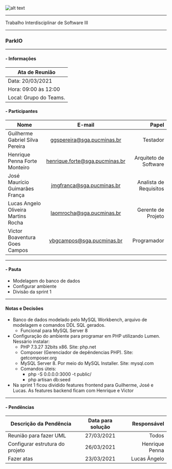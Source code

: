 ![alt text](https://i.imgur.com/4B1IxdA.png "Logo Puc")

***

Trabalho Interdisciplinar de Software III

------
### ParkIO

___


####  - Informações
| Ata de Reunião          |
| -------------           |
| Data: 20/03/2021        |
| Hora: 09:00 às 12:00    |
| Local: Grupo do Teams.  |

#### - Participantes
| Nome                                 | E-mail                          | Papel                     |
| -------------                        | :-------------:                 | --------------:           |
| Guilherme Gabriel Silva Pereira      | ggspereira@sga.pucminas.br      | Testador                  |
| Henrique Penna Forte Monteiro        | henrique.forte@sga.pucminas.br  | Arquiteto de Software     |
| José Maurício Guimarães França       | jmgfranca@sga.pucminas.br       | Analista de Requisitos    |
| Lucas Angelo Oliveira Martins Rocha  | laomrocha@sga.pucminas.br       | Gerente de Projeto        |
| Victor Boaventura Goes Campos        | vbgcampos@sga.pucminas.br       | Programador               |
___

#### - Pauta

- Modelagem do banco de dados
- Configurar ambiente
- Divisão da sprint 1

___

#### Notas e Decisões

- Banco de dados modelado pelo MySQL Workbench, arquivo de modelagem e comandos DDL SQL gerados.
    - Funcional para MySQL Server 8
- Configuração do ambiente para programar em PHP utilizando Lumen. Nessário instalar:
    - PHP 7.3.27 32bits x86. Site: php.net
    - Composer (Gerenciador de depêndencias PHP). Site: getcomposer.org
    - MySQL Server 8. Por meio do MySQL Installer. Site: mysql.com
    - Comandos úteis: 
        - php -S 0.0.0.0:3000 -t public/
        - php artisan db:seed
- Na sprint 1 ficou dividido features frontend para Guilherme, José e Lucas. As features backend ficam com Henrique e Victor

___

#### - Pendências

| Descrição da Pendência               | Data para solução               | Responsável                       |
| -------------                        | :-------------:                 | -----:                            |
| Reunião para fazer UML               | 27/03/2021                      | Todos                             |
| Configurar estrutura do projeto      | 26/03/2021                      | Henrique Penna                    |
| Fazer atas                           | 23/03/2021                      | Lucas Ângelo                      |

